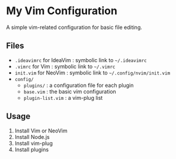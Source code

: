 # My Vim Configuration

A simple vim-related configuration for basic file editing.

## Files

* `.ideavimrc` for IdeaVim : symbolic link to `~/.ideavimrc`
* `.vimrc` for Vim : symbolic link to `~/.vimrc`
* `init.vim` for NeoVim : symbolic link to `~/.config/nvim/init.vim`
* `config/`
  * `plugins/` : a configuration file for each plugin
  * `base.vim` : the basic vim configuration
  * `plugin-list.vim` : a vim-plug list

## Usage

1. Install Vim or NeoVim
2. Install Node.js
3. Install vim-plug
4. Install plugins
